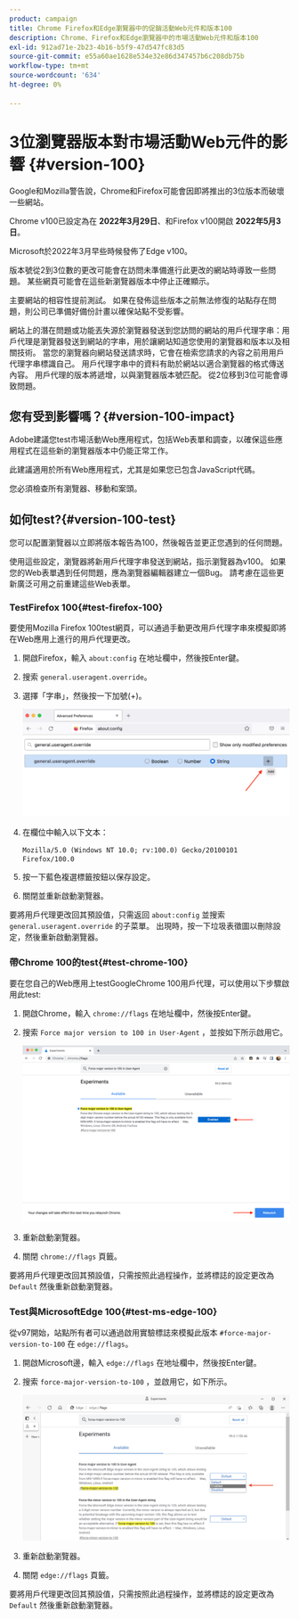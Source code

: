 ```yaml
---
product: campaign
title: Chrome Firefox和Edge瀏覽器中的促銷活動Web元件和版本100
description: Chrome、Firefox和Edge瀏覽器中的市場活動Web元件和版本100
exl-id: 912ad71e-2b23-4b16-b5f9-47d547fc83d5
source-git-commit: e55a60ae1628e534e32e86d347457b6c208db75b
workflow-type: tm+mt
source-wordcount: '634'
ht-degree: 0%

---
```


# 3位瀏覽器版本對市場活動Web元件的影響 {#version-100}

Google和Mozilla警告說，Chrome和Firefox可能會因即將推出的3位版本而破壞一些網站。

Chrome v100已設定為在 **2022年3月29日**、和Firefox v100開啟 **2022年5月3日**。

Microsoft於2022年3月早些時候發佈了Edge v100。

版本號從2到3位數的更改可能會在訪問未準備進行此更改的網站時導致一些問題。 某些網頁可能會在這些新瀏覽器版本中停止正確顯示。

主要網站的相容性提前測試。 如果在發佈這些版本之前無法修復的站點存在問題，則公司已準備好備份計畫以確保站點不受影響。

網站上的潛在問題或功能丟失源於瀏覽器發送到您訪問的網站的用戶代理字串：用戶代理是瀏覽器發送到網站的字串，用於讓網站知道您使用的瀏覽器和版本以及相關技術。 當您的瀏覽器向網站發送請求時，它會在檢索您請求的內容之前用用戶代理字串標識自己。 用戶代理字串中的資料有助於網站以適合瀏覽器的格式傳送內容。 用戶代理的版本將遞增，以與瀏覽器版本號匹配。 從2位移到3位可能會導致問題。

## 您有受到影響嗎？{#version-100-impact}

Adobe建議您test市場活動Web應用程式，包括Web表單和調查，以確保這些應用程式在這些新的瀏覽器版本中仍能正常工作。

此建議適用於所有Web應用程式，尤其是如果您已包含JavaScript代碼。

您必須檢查所有瀏覽器、移動和案頭。

## 如何test?{#version-100-test}

您可以配置瀏覽器以立即將版本報告為100，然後報告並更正您遇到的任何問題。

使用這些設定，瀏覽器將新用戶代理字串發送到網站，指示瀏覽器為v100。 如果您的Web表單遇到任何問題，應為瀏覽器編輯器建立一個Bug。 請考慮在這些更新廣泛可用之前重建這些Web表單。

### TestFirefox 100{#test-firefox-100}

要使用Mozilla Firefox 100test網頁，可以通過手動更改用戶代理字串來模擬即將在Web應用上進行的用戶代理更改。

1. 開啟Firefox，輸入 `about:config` 在地址欄中，然後按Enter鍵。
1. 搜索 `general.useragent.override`。
1. 選擇「字串」，然後按一下加號(+)。

   ![](assets/force-user-agent-firefox.png)

1. 在欄位中輸入以下文本：

   ```
   Mozilla/5.0 (Windows NT 10.0; rv:100.0) Gecko/20100101 Firefox/100.0
   ```

1. 按一下藍色複選標籤按鈕以保存設定。
1. 關閉並重新啟動瀏覽器。

要將用戶代理更改回其預設值，只需返回 `about:config` 並搜索 `general.useragent.override` 的子菜單。  出現時，按一下垃圾表徵圖以刪除設定，然後重新啟動瀏覽器。

### 帶Chrome 100的test{#test-chrome-100}

要在您自己的Web應用上testGoogleChrome 100用戶代理，可以使用以下步驟啟用此test:

1. 開啟Chrome，輸入 `chrome://flags` 在地址欄中，然後按Enter鍵。
1. 搜索 `Force major version to 100 in User-Agent` ，並按如下所示啟用它。

   ![](assets/force-user-agent-chrome.png)

1. 重新啟動瀏覽器。
1. 關閉 `chrome://flags` 頁籤。

要將用戶代理更改回其預設值，只需按照此過程操作，並將標誌的設定更改為 `Default` 然後重新啟動瀏覽器。


### Test與MicrosoftEdge 100{#test-ms-edge-100}

從v97開始，站點所有者可以通過啟用實驗標誌來模擬此版本  `#force-major-version-to-100` 在 `edge://flags`。

1. 開啟Microsoft邊，輸入 `edge://flags` 在地址欄中，然後按Enter鍵。
1. 搜索 `force-major-version-to-100` ，並啟用它，如下所示。

   ![](assets/force-user-agent-edge.png)

1. 重新啟動瀏覽器。
1. 關閉 `edge://flags` 頁籤。

要將用戶代理更改回其預設值，只需按照此過程操作，並將標誌的設定更改為 `Default` 然後重新啟動瀏覽器。
